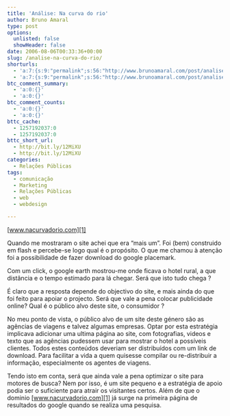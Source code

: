 ```yaml
---
title: 'Análise: Na curva do rio'
author: Bruno Amaral
type: post
options:
  unlisted: false
  showHeader: false
date: 2006-08-06T00:33:36+00:00
slug: /analise-na-curva-do-rio/
shorturls:
  - 'a:7:{s:9:"permalink";s:56:"http://www.brunoamaral.com/post/analise-na-curva-do-rio/";s:7:"tinyurl";s:25:"http://tinyurl.com/djaw9b";s:4:"isgd";s:17:"http://is.gd/pIoi";s:5:"bitly";s:19:"http://bit.ly/IbMlA";s:5:"snipr";s:22:"http://snipr.com/evjc7";s:5:"snurl";s:22:"http://snurl.com/evjc7";s:7:"snipurl";s:24:"http://snipurl.com/evjc7";}'
  - 'a:7:{s:9:"permalink";s:56:"http://www.brunoamaral.com/post/analise-na-curva-do-rio/";s:7:"tinyurl";s:25:"http://tinyurl.com/djaw9b";s:4:"isgd";s:17:"http://is.gd/pIoi";s:5:"bitly";s:19:"http://bit.ly/IbMlA";s:5:"snipr";s:22:"http://snipr.com/evjc7";s:5:"snurl";s:22:"http://snurl.com/evjc7";s:7:"snipurl";s:24:"http://snipurl.com/evjc7";}'
btc_comment_summary:
  - 'a:0:{}'
  - 'a:0:{}'
btc_comment_counts:
  - 'a:0:{}'
  - 'a:0:{}'
bttc_cache:
  - 1257192037:0
  - 1257192037:0
bttc_short_url:
  - http://bit.ly/12MiXU
  - http://bit.ly/12MiXU
categories:
  - Relações Públicas
tags:
  - comunicação
  - Marketing
  - Relações Públicas
  - web
  - webdesign

---
```

[www.nacurvadorio.com][1]

Quando me mostraram o site achei que era “mais um”. Foi (bem) construido em flash e percebe-se logo qual é o propósito. O que me chamou à atenção foi a possibilidade de fazer download do google placemark.
  
Com um click, o google earth mostrou-me onde ficava o hotel rural, a que distância e o tempo estimado para lá chegar. Será que isto tudo chega ?

<!--more-->É claro que a resposta depende do objectivo do site, e mais ainda do que foi feito para apoiar o projecto. Será que vale a pena colocar publicidade online? Qual é o público alvo deste site, o consumidor ?

No meu ponto de vista, o público alvo de um site deste género são as agências de viagens e talvez algumas empresas. Optar por esta estratégia implicava adicionar uma ultima página ao site, com fotografias, videos e texto que as agências pudessem usar para mostrar o hotel a possíveis clientes. Todos estes conteúdos deveriam ser distribuídos com um link de download. Para facilitar a vida a quem quisesse compilar ou re-distribuir a informação, especialmente os agentes de viagens.

Tendo isto em conta, será que ainda vale a pena optimizar o site para motores de busca? Nem por isso, é um site pequeno e a estratégia de apoio podia ser o suficiente para atrair os visitantes certos. Além de que o dominio [www.nacurvadorio.com][1] já surge na primeira página de resultados do google quando se realiza uma pesquisa.

 [1]: http://www.nacurvadorio.com